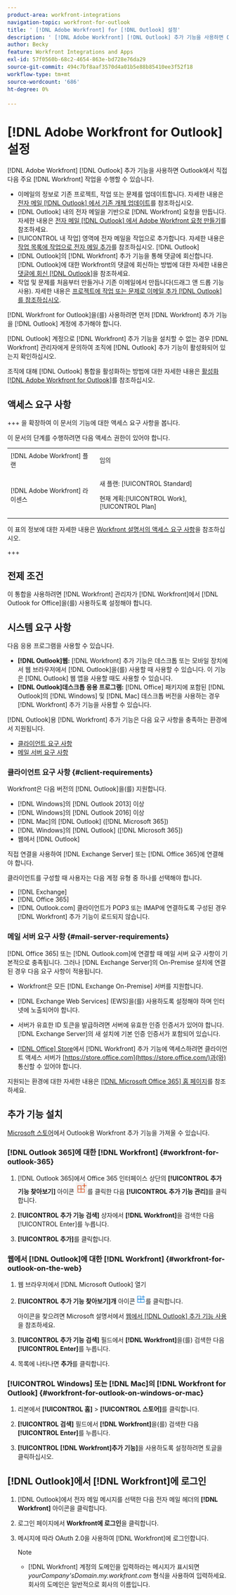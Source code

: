 ```yaml
---
product-area: workfront-integrations
navigation-topic: workfront-for-outlook
title: ' [!DNL Adobe Workfront] for [!DNL Outlook] 설정'
description: ' [!DNL Adobe Workfront] [!DNL Outlook] 추가 기능을 사용하면 Outlook에서 직접  [!DNL Workfront] 주요 작업을 수행할 수 있습니다.'
author: Becky
feature: Workfront Integrations and Apps
exl-id: 57f0560b-68c2-4654-863e-bd728e76da29
source-git-commit: 494c7bf8aaf3570d4a01b5e88b85410ee3f52f18
workflow-type: tm+mt
source-wordcount: '686'
ht-degree: 0%

---
```


# [!DNL Adobe Workfront for Outlook] 설정

<!-- Audited: 12/2023 -->

[!DNL Adobe Workfront] [!DNL Outlook] 추가 기능을 사용하면 Outlook에서 직접 다음 주요 [!DNL Workfront] 작업을 수행할 수 있습니다.

* 이메일의 정보로 기존 프로젝트, 작업 또는 문제를 업데이트합니다. 자세한 내용은 [전자 메일 [!DNL Outlook] 에서 기존 개체 업데이트](../../workfront-integrations-and-apps/using-workfront-with-outlook/update-an-existing-object-from-an-outlook-email.md)를 참조하십시오.
* [!DNL Outlook] 내의 전자 메일을 기반으로 [!DNL Workfront] 요청을 만듭니다. 자세한 내용은 [전자 메일 [!DNL Outlook] 에서 Adobe Workfront 요청 만들기](../../workfront-integrations-and-apps/using-workfront-with-outlook/create-a-wf-request-from-an-outlook-email.md)를 참조하세요.
* [!UICONTROL 내 작업] 영역에 전자 메일을 작업으로 추가합니다. 자세한 내용은 [작업 목록에 작업으로 전자 메일 추가](../../workfront-integrations-and-apps/using-workfront-with-outlook/add-outlook-email-as-task-to-your-work-list.md)를 참조하십시오. [!DNL Outlook] 
* [!DNL Outlook]의 [!DNL Workfront] 추가 기능을 통해 댓글에 회신합니다. [!DNL Outlook]에 대한 Workfront의 댓글에 회신하는 방법에 대한 자세한 내용은 [댓글에 회신 [!DNL Outlook]](../../workfront-integrations-and-apps/using-workfront-with-outlook/reply-to-a-comment-from-outlook.md)을 참조하세요.
* 작업 및 문제를 처음부터 만들거나 기존 이메일에서 만듭니다(드래그 앤 드롭 기능 사용). 자세한 내용은 [프로젝트에 작업 또는 문제로 이메일 추가 [!DNL Outlook] 를 참조하십시오](../../workfront-integrations-and-apps/using-workfront-with-outlook/add-outlook-email-to-project-as-task-or-issue.md).

[!DNL Workfront for Outlook]을(를) 사용하려면 먼저 [!DNL Workfront] 추가 기능을 [!DNL Outlook] 계정에 추가해야 합니다.

[!DNL Outlook] 계정으로 [!DNL Workfront] 추가 기능을 설치할 수 없는 경우 [!DNL Workfront] 관리자에게 문의하여 조직에 [!DNL Outlook] 추가 기능이 활성화되어 있는지 확인하십시오.

조직에 대해 [!DNL Outlook] 통합을 활성화하는 방법에 대한 자세한 내용은 [활성화 [!DNL Adobe Workfront for Outlook]](../../administration-and-setup/configure-integrations/enable-workfront-for-outlook.md)를 참조하십시오.

## 액세스 요구 사항

+++ 을 확장하여 이 문서의 기능에 대한 액세스 요구 사항을 봅니다.

이 문서의 단계를 수행하려면 다음 액세스 권한이 있어야 합니다.

<table style="table-layout:auto"> 
 <col> 
 <col> 
 <tbody> 
  <tr> 
   <td role="rowheader">[!DNL Adobe Workfront] 플랜</td> 
   <td> <p>임의</p> </td> 
  </tr> 
  <tr> 
   <td role="rowheader">[!DNL Adobe Workfront] 라이센스</td> 
   <td> 
   <p>새 플랜: [!UICONTROL Standard]</p> 
   <p>현재 계획:[!UICONTROL Work], [!UICONTROL Plan]</p> </td> 
  </tr> 
 </tbody> 
</table>

이 표의 정보에 대한 자세한 내용은 [Workfront 설명서의 액세스 요구 사항](/help/quicksilver/administration-and-setup/add-users/access-levels-and-object-permissions/access-level-requirements-in-documentation.md)을 참조하십시오.

+++

## 전제 조건

이 통합을 사용하려면 [!DNL Workfront] 관리자가 [!DNL Workfront]에서 [!DNL Outlook for Office]을(를) 사용하도록 설정해야 합니다.

## 시스템 요구 사항

다음 응용 프로그램을 사용할 수 있습니다.

* **[!DNL Outlook]웹:** [!DNL Workfront] 추가 기능은 데스크톱 또는 모바일 장치에서 웹 브라우저에서 [!DNL Outlook]을(를) 사용할 때 사용할 수 있습니다. 이 기능은 [!DNL Outlook] 웹 앱을 사용할 때도 사용할 수 있습니다.
* **[!DNL Outlook]데스크톱 응용 프로그램:** [!DNL Office] 패키지에 포함된 [!DNL Outlook]의 [!DNL Windows] 및 [!DNL Mac] 데스크톱 버전을 사용하는 경우 [!DNL Workfront] 추가 기능을 사용할 수 있습니다.

[!DNL Outlook]용 [!DNL Workfront] 추가 기능은 다음 요구 사항을 충족하는 환경에서 지원됩니다.

* [클라이언트 요구 사항](#client-requirements-client-requirements)
* [메일 서버 요구 사항](#mail-server-requirements-mail-server-requirements)

### 클라이언트 요구 사항 {#client-requirements}

Workfront은 다음 버전의 [!DNL Outlook]을(를) 지원합니다.

* [!DNL Windows]의 [!DNL Outlook 2013] 이상
* [!DNL Windows]의 [!DNL Outlook 2016] 이상
* [!DNL Mac]의 [!DNL Outlook] ([!DNL Microsoft 365])
* [!DNL Windows]의 [!DNL Outlook] ([!DNL Microsoft 365])
* 웹에서 [!DNL Outlook]

직접 연결을 사용하여 [!DNL Exchange Server] 또는 [!DNL Office 365]에 연결해야 합니다.

클라이언트를 구성할 때 사용자는 다음 계정 유형 중 하나를 선택해야 합니다.

* [!DNL Exchange]
* [!DNL Office 365]
* [!DNL Outlook.com] 클라이언트가 POP3 또는 IMAP에 연결하도록 구성된 경우 [!DNL Workfront] 추가 기능이 로드되지 않습니다.

### 메일 서버 요구 사항 {#mail-server-requirements}

[!DNL Office 365] 또는 [!DNL Outlook.com]에 연결할 때 메일 서버 요구 사항이 기본적으로 충족됩니다. 그러나 [!DNL Exchange Server]의 On-Premise 설치에 연결된 경우 다음 요구 사항이 적용됩니다.

* Workfront은 모든 [!DNL Exchange On-Premise] 서버를 지원합니다.
* [!DNL Exchange Web Services] (EWS)을(를) 사용하도록 설정해야 하며 인터넷에 노출되어야 합니다.
* 서버가 유효한 ID 토큰을 발급하려면 서버에 유효한 인증 인증서가 있어야 합니다. [!DNL Exchange Server]의 새 설치에 기본 인증 인증서가 포함되어 있습니다.

  <!--this used to be here but Dev asked for it to be taken out - logged issue for editing this article on 4-26-2023: For more information, see [Digital certificates and encryption in [!DNL Exchange 2016]](https://technet.microsoft.com/en-us/library/dd351044(v=exchg.160).aspx) and [Set-AuthConfig](https://technet.microsoft.com/en-us/library/jj215766(v=exchg.160).aspx).-->

* [[!DNL Office] Store](https://store.office.com/)에서 [!DNL Workfront] 추가 기능에 액세스하려면 클라이언트 액세스 서버가 [https://store.office.com](https://store.office.com/)과(와) 통신할 수 있어야 합니다.

지원되는 환경에 대한 자세한 내용은 [[!DNL Microsoft Office 365] 홈 페이지](https://products.office.com/en-us/office-365-home)를 참조하세요.

## 추가 기능 설치

[Microsoft 스토어](https://appsource.microsoft.com/en-us/product/office/WA104380943?tab=Overview)에서 Outlook용 Workfront 추가 기능을 가져올 수 있습니다.

### [!DNL Outlook 365]에 대한 [!DNL Workfront] {#workfront-for-outlook-365}

1. [!DNL Outlook 365]에서 Office 365 인터페이스 상단의 **[!UICONTROL 추가 기능 찾아보기]** 아이콘 ![추가 기능 찾아보기](assets/outlook-add-in-26x26.png)를 클릭한 다음 **[!UICONTROL 추가 기능 관리]**&#x200B;를 클릭합니다.

1. **[!UICONTROL 추가 기능 검색]** 상자에서 **[!DNL Workfront]**&#x200B;을 검색한 다음 [!UICONTROL Enter]를 누릅니다.

1. **[!UICONTROL 추가]**&#x200B;를 클릭합니다.

### 웹에서 [!DNL Outlook]에 대한 [!DNL Workfront] {#workfront-for-outlook-on-the-web}

1. 웹 브라우저에서 [!DNL Microsoft Outlook] 열기
1. **[!UICONTROL 추가 기능 찾아보기]개** 아이콘 ![추가 기능 찾아보기](assets/outlook-add-in-web-version-20x20.png)를 클릭합니다.

   아이콘을 찾으려면 Microsoft 설명서에서 [웹에서  [!DNL Outlook] 추가 기능 사용](https://support.microsoft.com/en-us/office/using-add-ins-in-outlook-on-the-web-8f2ce816-5df4-44a5-958c-f7f9d6dabdce#bkmk_addaddinsicon)을 참조하세요.

1. **[!UICONTROL 추가 기능 검색]** 필드에서 **[!DNL Workfront]**&#x200B;을(를) 검색한 다음 **[!UICONTROL Enter]**&#x200B;를 누릅니다.

1. 목록에 나타나면 **추가**&#x200B;를 클릭합니다.

### [!UICONTROL Windows] 또는 [!DNL Mac]의 [!DNL Workfront for Outlook] {#workfront-for-outlook-on-windows-or-mac}

1. 리본에서 **[!UICONTROL 홈]** > **[!UICONTROL 스토어]**&#x200B;를 클릭합니다.

1. **[!UICONTROL 검색]** 필드에서 **[!DNL Workfront]**&#x200B;을(를) 검색한 다음 **[!UICONTROL Enter]**&#x200B;를 누릅니다.

1. **[!UICONTROL [!DNL Workfront]추가 기능]**&#x200B;을 사용하도록 설정하려면 토글을 클릭하십시오.

## [!DNL Outlook]에서 [!DNL Workfront]에 로그인

1. [!DNL Outlook]에서 전자 메일 메시지를 선택한 다음 전자 메일 헤더의 **[!DNL Workfront]** 아이콘을 클릭합니다.
1. 로그인 페이지에서 **Workfront에 로그인**&#x200B;을 클릭합니다.
1. 메시지에 따라 OAuth 2.0을 사용하여 [!DNL Workfront]에 로그인합니다. <!--Enhanced Authentication or your Security Assertion Markup Language (SAML) URL.-->

   <!--Before users can log in to the [!DNL Workfront] add-in using SAML, a [!DNL Workfront] administrator must first enable [!DNL Office 365] add-ins to authenticate using a SAML 2.0 solution. For more information, see the section [Configure [!DNL Adobe Workfront] with SAML 2.0](../../administration-and-setup/add-users/single-sign-on/configure-workfront-saml-2.md#enable-saml-with-office-365) in the article [Configure [!DNL Adobe Workfront] with SAML 2.0](../../administration-and-setup/add-users/single-sign-on/configure-workfront-saml-2.md).-->

   >[!NOTE]
   >
   >* [!DNL Workfront] 계정의 도메인을 입력하라는 메시지가 표시되면 *yourCompany&#39;sDomain.my.workfront.com* 형식을 사용하여 입력하세요. 회사의 도메인은 일반적으로 회사의 이름입니다.

<!--ADDITIONAL BULLET REMOVED FROM NOTE BOX: Enhanced Authentication is not available until a Workfront administrator enables it for this integration.-->
